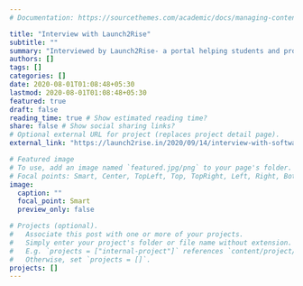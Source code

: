 ```yaml
---
# Documentation: https://sourcethemes.com/academic/docs/managing-content/

title: "Interview with Launch2Rise"
subtitle: ""
summary: "Interviewed by Launch2Rise- a portal helping students and professionals in career growth, about my journey and experiences in the field of computer science and technology. This interview can help aspiring students looking to get into or studying in the field of computer science get some helpful tips and advice."
authors: []
tags: []
categories: []
date: 2020-08-01T01:08:48+05:30
lastmod: 2020-08-01T01:08:48+05:30
featured: true
draft: false
reading_time: true # Show estimated reading time?
share: false # Show social sharing links?
# Optional external URL for project (replaces project detail page).
external_link: "https://launch2rise.in/2020/09/14/interview-with-software-engineer-oishi-poddar/"

# Featured image
# To use, add an image named `featured.jpg/png` to your page's folder.
# Focal points: Smart, Center, TopLeft, Top, TopRight, Left, Right, BottomLeft, Bottom, BottomRight.
image:
  caption: ""
  focal_point: Smart
  preview_only: false

# Projects (optional).
#   Associate this post with one or more of your projects.
#   Simply enter your project's folder or file name without extension.
#   E.g. `projects = ["internal-project"]` references `content/project/deep-learning/index.md`.
#   Otherwise, set `projects = []`.
projects: []
---
```

